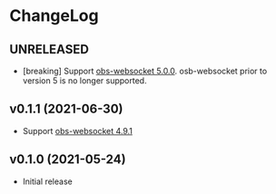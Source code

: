 # ChangeLog

## UNRELEASED
- [breaking] Support [obs-websocket 5.0.0](https://github.com/obsproject/obs-websocket/releases/tag/5.0.0). osb-websocket prior to version 5 is no longer supported.

## v0.1.1 (2021-06-30)
- Support [obs-websocket 4.9.1](https://github.com/Palakis/obs-websocket/releases/tag/4.9.1)

## v0.1.0 (2021-05-24)
- Initial release
